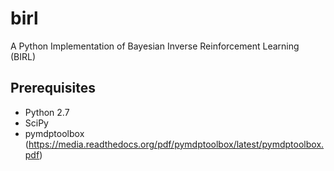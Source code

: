 # birl
A Python Implementation of Bayesian Inverse Reinforcement Learning (BIRL)

## Prerequisites

- Python 2.7
- SciPy
- pymdptoolbox (https://media.readthedocs.org/pdf/pymdptoolbox/latest/pymdptoolbox.pdf)